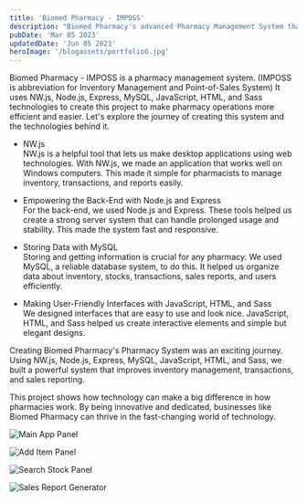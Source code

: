 ```yaml
---
title: 'Biomed Pharmacy - IMPOSS'
description: "Biomed Pharmacy's advanced Pharmacy Management System that uses NW.js, Node.js, Express, MySQL, JavaScript, HTML, and Sass. This system improves how pharmacies manage inventory, transactions, and sales reporting for better efficiency and customer service."
pubDate: 'Mar 05 2023'
updatedDate: 'Jun 05 2023'
heroImage: '/blogassets/portfolio6.jpg'
---
```


Biomed Pharmacy - IMPOSS is a pharmacy management system. (IMPOSS is abbreviation for
Inventory Management and Point-of-Sales System) It uses NW.js, Node.js, Express, MySQL,
JavaScript, HTML, and Sass technologies to create this project to make pharmacy operations
more efficient and easier. Let's explore the journey of creating this system and the
technologies behind it.

-   NW.js\
    NW.js is a helpful tool that lets us make desktop applications using web technologies. With NW.js,
    we made an application that works well on Windows computers. This made it simple for pharmacists
    to manage inventory, transactions, and reports easily.

-   Empowering the Back-End with Node.js and Express\
    For the back-end, we used Node.js and Express. These tools helped us create a strong server system
    that can handle prolonged usage and stability. This made the system fast and responsive.

-   Storing Data with MySQL\
    Storing and getting information is crucial for any pharmacy. We used MySQL, a reliable database
    system, to do this. It helped us organize data about inventory, stocks, transactions, sales reports,
    and users efficiently.

-   Making User-Friendly Interfaces with JavaScript, HTML, and Sass\
    We designed interfaces that are easy to use and look nice. JavaScript, HTML, and Sass helped us
    create interactive elements and simple but elegant designs.

Creating Biomed Pharmacy's Pharmacy System was an exciting journey. Using NW.js, Node.js,
Express, MySQL, JavaScript, HTML, and Sass, we built a powerful system that improves inventory
management, transactions, and sales reporting.

This project shows how technology can make a big difference in how pharmacies work. By being
innovative and dedicated, businesses like Biomed Pharmacy can thrive in the fast-changing world
of technology.

![Main App Panel](/blogassets_full/portfolio6-1.png)

![Add Item Panel](/blogassets_full/portfolio6-2.png)

![Search Stock Panel](/blogassets_full/portfolio6-3.png)

![Sales Report Generator](/blogassets_full/portfolio6-4.png)
